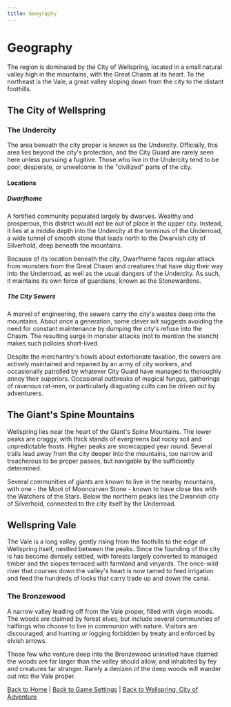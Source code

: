 ```yaml
---
title: Geography
---
```


# Geography

The region is dominated by the City of Wellspring, located in a small natural valley high in the mountains, with the Great Chasm at its heart. To the northeast is the Vale, a great valley sloping down from the city to the distant foothills.

## The City of Wellspring

<!-- ### The Upper City -->

<!-- #### The Noble Houses -->

<!-- ### The Lower City -->

### The Undercity

The area beneath the city proper is known as the Undercity. Officially, this area lies beyond the city's protection, and the City Guard are rarely seen here unless pursuing a fugitive. Those who live in the Undercity tend to be poor, desperate, or unwelcome in the "civilized" parts of the city.

#### Locations

##### Dwarfhome

A fortified community populated largely by dwarves. Wealthy and prosperous, this district would not be out of place in the upper city. Instead, it lies at a middle depth into the Undercity at the terminus of the Underroad, a wide tunnel of smooth stone that leads north to the Dwarvish city of Silverhold, deep beneath the mountains.

Because of its location beneath the city, Dwarfhome faces regular attack from monsters from the Great Chasm and creatures that have dug their way into the Underroad, as well as the usual dangers of the Undercity. As such, it maintains its own force of guardians, known as the Stonewardens.

##### The City Sewers

A marvel of engineering, the sewers carry the city's wastes deep into the mountains. About once a generation, some clever wit suggests avoiding the need for constant maintenance by dumping the city's refuse into the Chasm. The resulting surge in monster attacks (not to mention the stench) makes such policies short-lived.

Despite the merchantry's howls about extortionate taxation, the sewers are actively maintained and repaired by an army of city workers, and occasionally patrolled by whatever City Guard have managed to thoroughly annoy their superiors. Occasional outbreaks of magical fungus, gatherings of ravenous rat-men, or particularly disgusting cults can be driven out by adventurers.

<!-- ## The Great Chasm

#### Locations

##### The Lost Tower

### The Crystal Caverns

#### The Gate Nexus

### The Labyrinth

### The Depths -->

## The Giant's Spine Mountains

Wellspring lies near the heart of the Giant's Spine Mountains. The lower peaks are craggy, with thick stands of evergreens but rocky soil and unpredictable frosts. Higher peaks are snowcapped year round. Several trails lead away from the city deeper into the mountains, too narrow and treacherous to be proper passes, but navigable by the sufficiently determined.

Several communities of giants are known to live in the nearby mountains, with one - the Moot of Mooncarven Stone - known to have close ties with the Watchers of the Stars. Below the northern peaks lies the Dwarvish city of Silverhold, connected to the city itself by the Underroad.

## Wellspring Vale

The Vale is a long valley, gently rising from the foothills to the edge of Wellspring itself, nestled between the peaks. Since the founding of the city is has become densely settled, with forests largely converted to managed timber and the slopes terraced with farmland and vinyards. The once-wild river that courses down the valley's heart is now tamed to feed irrigation and feed the hundreds of locks that carry trade up and down the canal.

### The Bronzewood

A narrow valley leading off from the Vale proper, filled with virgin woods. The woods are claimed by forest elves, but include several communities of halflings who choose to live in communion with nature. Visitors are discouraged, and hunting or logging forbidden by treaty and enforced by elvish arrows.

Those few who venture deep into the Bronzewood uninvited have claimed the woods are far larger than the valley should allow, and inhabited by fey and creatures far stranger. Rarely a denizen of the deep woods will wander out into the Vale proper.

[Back to Home]({{site.baseurl}}/)
|
[Back to Game Settings]({{site.baseurl}}/settings)
|
[Back to Wellspring, City of Adventure]({{site.baseurl}}/settings/wellspring)


